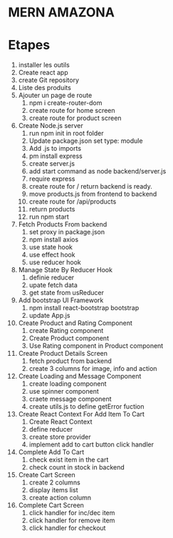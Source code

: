 # MERN AMAZONA

# Etapes

1. installer les outils
2. Create react app
3. create Git repository
4. Liste des produits
5. Ajouter un page de route
   1. npm i create-router-dom
   2. create route for home screen
   3. create route for product screen
6. Create Node.js server
   1. run npm init in root folder
   2. Update package.json set type: module
   3. Add .js to imports
   4. pm install express
   5. create server.js
   6. add start command as node backend/server.js
   7. require express
   8. create route for / return backend is ready.
   9. move products.js from frontend to backend
   10. create route for /api/products
   11. return products
   12. run npm start
7. Fetch Products From backend
   1. set proxy in package.json
   2. npm install axios
   3. use state hook
   4. use effect hook
   5. use reducer hook
8. Manage State By Reducer Hook
   1. definie reducer
   2. upate fetch data
   3. get state from usReducer
9. Add bootstrap UI Framework
   1. npm install react-bootstrap bootstrap
   2. update App.js
10. Create Product and Rating Component
    1. create Rating component
    2. Create Product component
    3. Use Rating component in Product component
11. Create Product Details Screen
    1. fetch product from backend
    2. create 3 columns for image, info and action
12. Create Loading and Message Component
    1. create loading component
    2. use spinner component
    3. craete message component
    4. create utils.js to define getError fuction
13. Create React Context For Add Item To Cart
    1. Create React Context
    2. define reducer
    3. create store provider
    4. implement add to cart button click handler
14. Complete Add To Cart
    1. check exist item in the cart
    2. check count in stock in backend
15. Create Cart Screen
    1. create 2 columns
    2. display items list
    3. create action column
16. Complete Cart Screen
    1. click handler for inc/dec item
    2. click handler for remove item
    3. click handler for checkout
